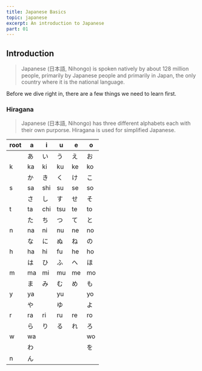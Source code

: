 ```yaml
---
title: Japanese Basics
topic: japanese
excerpt: An introduction to Japanese
part: 01
---
```


## Introduction

> Japanese (日本語, Nihongo) is spoken natively by about 128 million people, primarily by Japanese people and primarily in Japan, the only country where it is the national language.

Before we dive right in, there are a few things we need to learn first.

### Hiragana

> Japanese (日本語, Nihongo) has three different alphabets each with their own purporse. Hiragana is used for simplified Japanese.

| root | a   | i   | u   | e   | o   |
| ---- | --- | --- | --- | --- | --- |
|      | あ  | い  | う  | え  | お  |
| k    | ka  | ki  | ku  | ke  | ko  |
|      | か  | き  | く  | け  | こ  |
| s    | sa  | shi | su  | se  | so  |
|      | さ  | し  | す  | せ  | そ  |
| t    | ta  | chi | tsu | te  | to  |
|      | た  | ち  | つ  | て  | と  |
| n    | na  | ni  | nu  | ne  | no  |
|      | な  | に  | ぬ  | ね  | の  |
| h    | ha  | hi  | fu  | he  | ho  |
|      | は  | ひ  | ふ  | へ  | ほ  |
| m    | ma  | mi  | mu  | me  | mo  |
|      | ま  | み  | む  | め  | も  |
| y    | ya  |     | yu  |     | yo  |
|      | や  |     | ゆ  |     | よ  |
| r    | ra  | ri  | ru  | re  | ro  |
|      | ら  | り  | る  | れ  | ろ  |
| w    | wa  |     |     |     | wo  |
|      | わ  |     |     |     | を  |
| n    | ん  |     |     |     |     |
